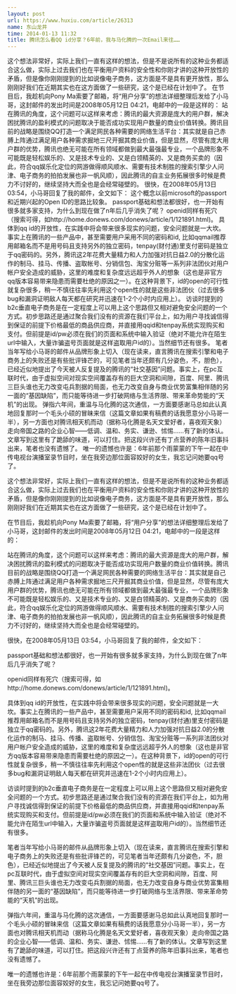```yaml
---
layout: post
url: https://www.huxiu.com/article/26313
name: 东山龙井
time: 2014-01-13 11:32
title: 腾讯怎么看QQ id分享？6年前，我与马化腾的一次Email来往……
---
```

这个想法非常好，实际上我们一直有这样的想法，但是不是说所有的这种业务都适合这么做，实际上过去我们也在平衡用户资料的安全性和你刚才讲的这种开放性的矛盾，但是像你刚刚提到的比如说像电子商务，这方面是不是具有更开放性，那么刚刚好我们在近期其实也在这方面做了一些研究，这个是已经在计划中了。 在节目后，我趁机向Pony Ma索要了邮箱，将“用户分享”的想法详细整理后发给了小马哥，这封邮件的发出时间是2008年05月12日 04:21，电邮中的一段是这样的： 站在腾讯的角度，这个问题可以这样来考虑：腾讯的最大资源是庞大的用户群，解决困扰腾讯的盈利模式的问题取决于能否成功实现用户数量的商业价值转换。腾讯目前的战略是围绕QQ打造一个满足网民各种需要的网络生活平台：其实就是自己赤膊上阵通过满足用户各种需求掘地三尺开掘其商业价值，但是显然，尽管有庞大用户群的优势，腾讯也绝无可能在所有领域都做到最大最强最专业，一个品牌形象不可能既是轻松娱乐的、又是技术专业的、又是白领精英的、又是商务买卖的（因此，符合qq娱乐化定位的网游做得顺风顺水、需要有技术制胜的搜索引擎少人问津、电子商务的拍拍发展也非一帆风顺），因此腾讯的自主业务拓展很多时候是费力不讨好的，继续坚持大而全也是会经常碰壁的。 很快，在2008年05月13日 03:54，小马哥回复了我的邮件，全文如下： 这个概念以前microsoft的passport和近期兴起的Open ID的思路比较象。 passport基础和想法都很好，也一开始有很多就多家支持，为什么到现在做了n年后几乎消失了呢？ openid同样有死穴（搜索可得，如http://home.donews.com/donews/article/1/121891.html)。 具体到qq id的开放性，在实践中将会带来很多现实的问题，安全问题就是一大坎。事实上在腾讯的一些产品中，甚至需要用户采用不同的密码和id, 比如qqmail推荐用邮箱名而不是用号码且支持另外的独立密码，tenpay(财付通)里支付密码是独立于qq密码的。另外，腾讯这2年花费大量精力和人力加强对抗日益2.0的分散化运作的制马、挂马、传播、盗取帐号、分销信包、淘宝分赃等一系列非法团伙对用户帐户安全造成的威胁，这里的难度和复杂度远远超乎外人的想象（这也是非官方qq版本容易带来隐患而需要杜绝的原因之一）。在这种背景下，id的open的可行性就复杂很多，稍一不慎往往率先利用这个open性的就是这些非法团伙（过去很多bug和漏洞证明敌人每天都在研究并迅速在1-2个小时内应用上）。 访谈时提到的b2c垂直电子商务是在一定程度上可以用上这个思路但又相对避免安全问题的一个方式。初步思路还是通过聚合我们没有的资源在我们平台上，如为用户寻找诚信得到保证的前提下价格最低的商品供应商，并直接用qqid和tenpay系统实现购买和支付。但前提是id/pw必须在我们的页面和系统中输入验证（绝对不能允许在陌生url中输入，大量诈骗盗号页面就是这样盗取用户id的）。当然细节还有很多。 笔者当年写给小马哥的邮件从品牌形象上切入（现在读来，直言腾讯在搜索引擎和电子商务上的失败还是有些批评锋芒的，可见笔者当年还颇有几分姿色，不，胆色），已经近似地提出了今天被人反复提及的腾讯的“社交基因”问题。事实上，在pc互联时代，由于虚拟空间对现实空间覆盖存有的巨大空洞和间隙，百度、阿里、腾讯三巨头谁也无力改变屯兵割据的局面，也无力改变自身与商业优势富集相伴随的另一面的“基因缺陷”，而只能等待进一步打破网络与生活界限、带来革命势能的“天机”的出现。 弹指六年间，重温与马化腾的这次通信，一方面要感谢马总如此认真地回复那时一个毛头小硕的冒昧来信（这篇文章如果有稿费的话我愿意分小马哥一半），另一方面也对腾讯相天机而动（据称马化腾是名天文爱好者，喜夜观天象）走向帝国之路的企业心智——低调、温和、务实、谦逊、怵惕……有了新的体认。文章写到这里有了跪舔的味道，可以打住。把这段兴许还有丁点营养的陈年旧事抖出来，笔者也没有遗憾了。 唯一的遗憾也许是：6年前那个雨蒙蒙的下午一起在中传电视台演播室录节目时，坐在我旁边那位面容姣好的女生，我忘记问她要qq号了。

这个想法非常好，实际上我们一直有这样的想法，但是不是说所有的这种业务都适合这么做，实际上过去我们也在平衡用户资料的安全性和你刚才讲的这种开放性的矛盾，但是像你刚刚提到的比如说像电子商务，这方面是不是具有更开放性，那么刚刚好我们在近期其实也在这方面做了一些研究，这个是已经在计划中了。

在节目后，我趁机向Pony Ma索要了邮箱，将“用户分享”的想法详细整理后发给了小马哥，这封邮件的发出时间是2008年05月12日 04:21，电邮中的一段是这样的：

站在腾讯的角度，这个问题可以这样来考虑：腾讯的最大资源是庞大的用户群，解决困扰腾讯的盈利模式的问题取决于能否成功实现用户数量的商业价值转换。腾讯目前的战略是围绕QQ打造一个满足网民各种需要的网络生活平台：其实就是自己赤膊上阵通过满足用户各种需求掘地三尺开掘其商业价值，但是显然，尽管有庞大用户群的优势，腾讯也绝无可能在所有领域都做到最大最强最专业，一个品牌形象不可能既是轻松娱乐的、又是技术专业的、又是白领精英的、又是商务买卖的（因此，符合qq娱乐化定位的网游做得顺风顺水、需要有技术制胜的搜索引擎少人问津、电子商务的拍拍发展也非一帆风顺），因此腾讯的自主业务拓展很多时候是费力不讨好的，继续坚持大而全也是会经常碰壁的。

很快，在2008年05月13日 03:54，小马哥回复了我的邮件，全文如下：

passport基础和想法都很好，也一开始有很多就多家支持，为什么到现在做了n年后几乎消失了呢？

openid同样有死穴（搜索可得，如http://home.donews.com/donews/article/1/121891.html)。

具体到qq id的开放性，在实践中将会带来很多现实的问题，安全问题就是一大坎。事实上在腾讯的一些产品中，甚至需要用户采用不同的密码和id, 比如qqmail推荐用邮箱名而不是用号码且支持另外的独立密码，tenpay(财付通)里支付密码是独立于qq密码的。另外，腾讯这2年花费大量精力和人力加强对抗日益2.0的分散化运作的制马、挂马、传播、盗取帐号、分销信包、淘宝分赃等一系列非法团伙对用户帐户安全造成的威胁，这里的难度和复杂度远远超乎外人的想象（这也是非官方qq版本容易带来隐患而需要杜绝的原因之一）。在这种背景下，id的open的可行性就复杂很多，稍一不慎往往率先利用这个open性的就是这些非法团伙（过去很多bug和漏洞证明敌人每天都在研究并迅速在1-2个小时内应用上）。

访谈时提到的b2c垂直电子商务是在一定程度上可以用上这个思路但又相对避免安全问题的一个方式。初步思路还是通过聚合我们没有的资源在我们平台上，如为用户寻找诚信得到保证的前提下价格最低的商品供应商，并直接用qqid和tenpay系统实现购买和支付。但前提是id/pw必须在我们的页面和系统中输入验证（绝对不能允许在陌生url中输入，大量诈骗盗号页面就是这样盗取用户id的）。当然细节还有很多。

笔者当年写给小马哥的邮件从品牌形象上切入（现在读来，直言腾讯在搜索引擎和电子商务上的失败还是有些批评锋芒的，可见笔者当年还颇有几分姿色，不，胆色），已经近似地提出了今天被人反复提及的腾讯的“社交基因”问题。事实上，在pc互联时代，由于虚拟空间对现实空间覆盖存有的巨大空洞和间隙，百度、阿里、腾讯三巨头谁也无力改变屯兵割据的局面，也无力改变自身与商业优势富集相伴随的另一面的“基因缺陷”，而只能等待进一步打破网络与生活界限、带来革命势能的“天机”的出现。

弹指六年间，重温与马化腾的这次通信，一方面要感谢马总如此认真地回复那时一个毛头小硕的冒昧来信（这篇文章如果有稿费的话我愿意分小马哥一半），另一方面也对腾讯相天机而动（据称马化腾是名天文爱好者，喜夜观天象）走向帝国之路的企业心智——低调、温和、务实、谦逊、怵惕……有了新的体认。文章写到这里有了跪舔的味道，可以打住。把这段兴许还有丁点营养的陈年旧事抖出来，笔者也没有遗憾了。

唯一的遗憾也许是：6年前那个雨蒙蒙的下午一起在中传电视台演播室录节目时，坐在我旁边那位面容姣好的女生，我忘记问她要qq号了。

